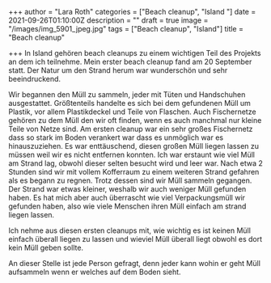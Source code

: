+++
author = "Lara Roth"
categories = ["Beach cleanup", "Island "]
date = 2021-09-26T01:10:00Z
description = ""
draft = true
image = "/images/img_5901_jpeg.jpg"
tags = ["Beach cleanup", "Island"]
title = "Beach cleanup"

+++
In Island gehören beach cleanups zu einem wichtigen Teil des Projekts an dem ich teilnehme. Mein erster beach cleanup fand am 20 September statt. Der Natur um den Strand herum war wunderschön und sehr beeindruckend.

Wir begannen den Müll zu sammeln, jeder mit Tüten und Handschuhen ausgestattet. Größtenteils handelte es sich bei dem gefundenen Müll um Plastik, vor allem Plastikdeckel und Teile von Flaschen. Auch Fischernetze gehören zu dem Müll den wir oft finden, wenn es auch manchmal nur kleine Teile von Netze sind. Am ersten cleanup war ein sehr großes Fischernetz dass so stark im Boden verankert war dass es unmöglich war es hinauszuziehen. Es war enttäuschend, diesen großen Müll liegen lassen zu müssen weil wir es nicht entfernen konnten. Ich war erstaunt wie viel Müll am Strand lag, obwohl dieser selten besucht wird und leer war. Nach etwa 2 Stunden sind wir mit vollem Kofferraum zu einem weiteren Strand gefahren als es begann zu regnen. Trotz dessen sind wir Müll sammeln gegangen. Der Strand war etwas kleiner, weshalb wir auch weniger Müll gefunden haben. Es hat mich aber auch überrascht wie viel Verpackungsmüll wir gefunden haben, also wie viele Menschen ihren Müll einfach am strand liegen lassen.

Ich nehme aus diesen ersten cleanups mit, wie wichtig es ist keinen Müll einfach überall liegen zu lassen und wieviel Müll überall liegt obwohl es dort kein Müll geben sollte.

An dieser Stelle ist jede Person gefragt, denn jeder kann wohin er geht Müll aufsammeln wenn er welches auf dem Boden sieht.